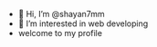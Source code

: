 - 👋 Hi, I’m @shayan7mm
- 👀 I’m interested in web developing
-  welcome to my profile



<!---
shayan7mm/shayan7mm is a ✨ special ✨ repository because its `README.md` (this file) appears on your GitHub profile.
You can click the Preview link to take a look at your changes.
--->
